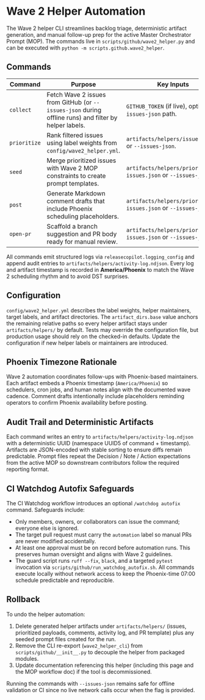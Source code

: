 # Wave 2 Helper Automation

The Wave 2 helper CLI streamlines backlog triage, deterministic artifact generation, and manual follow-up prep for the active Master Orchestrator Prompt (MOP). The commands live in `scripts/github/wave2_helper.py` and can be executed with `python -m scripts.github.wave2_helper`.

## Commands

| Command | Purpose | Key Inputs | Outputs |
| --- | --- | --- | --- |
| `collect` | Fetch Wave 2 issues from GitHub (or `--issues-json` during offline runs) and filter by helper labels. | `GITHUB_TOKEN` (if live), optional `--issues-json` path. | `artifacts/helpers/issues.json` |
| `prioritize` | Rank filtered issues using label weights from `config/wave2_helper.yml`. | `artifacts/helpers/issues.json` or `--issues-json`. | `artifacts/helpers/prioritized-issues.json` with metadata |
| `seed` | Merge prioritized issues with Wave 2 MOP constraints to create prompt templates. | `artifacts/helpers/prioritized-issues.json` or `--issues-json`. | Prompt files under `project/prompts/wave2/` |
| `post` | Generate Markdown comment drafts that include Phoenix scheduling placeholders. | `artifacts/helpers/prioritized-issues.json` or `--issues-json`. | `artifacts/helpers/comments/<ISSUE>.md` |
| `open-pr` | Scaffold a branch suggestion and PR body ready for manual review. | `artifacts/helpers/prioritized-issues.json` or `--issues-json`. | `artifacts/helpers/pr_template.md` |

All commands emit structured logs via `releasecopilot.logging_config` and append audit entries to `artifacts/helpers/activity-log.ndjson`. Every log and artifact timestamp is recorded in **America/Phoenix** to match the Wave 2 scheduling rhythm and to avoid DST surprises.

## Configuration

`config/wave2_helper.yml` describes the label weights, helper maintainers, target labels, and artifact directories. The `artifact_dirs.base` value anchors the remaining relative paths so every helper artifact stays under `artifacts/helpers/` by default. Tests may override the configuration file, but production usage should rely on the checked-in defaults. Update the configuration if new helper labels or maintainers are introduced.

## Phoenix Timezone Rationale

Wave 2 automation coordinates follow-ups with Phoenix-based maintainers. Each artifact embeds a Phoenix timestamp (`America/Phoenix`) so schedulers, cron jobs, and human notes align with the documented wave cadence. Comment drafts intentionally include placeholders reminding operators to confirm Phoenix availability before posting.

## Audit Trail and Deterministic Artifacts

Each command writes an entry to `artifacts/helpers/activity-log.ndjson` with a deterministic UUID (namespace UUID5 of command + timestamp). Artifacts are JSON-encoded with stable sorting to ensure diffs remain predictable. Prompt files repeat the Decision / Note / Action expectations from the active MOP so downstream contributors follow the required reporting format.

## CI Watchdog Autofix Safeguards

The CI Watchdog workflow introduces an optional `/watchdog autofix` command.
Safeguards include:

- Only members, owners, or collaborators can issue the command; everyone
  else is ignored.
- The target pull request must carry the `automation` label so manual PRs
  are never modified accidentally.
- At least one approval must be on record before automation runs. This
  preserves human oversight and aligns with Wave 2 guidelines.
- The guard script runs `ruff --fix`, `black`, and a targeted `pytest`
  invocation via `scripts/github/run_watchdog_autofix.sh`. All commands
  execute locally without network access to keep the Phoenix-time 07:00
  schedule predictable and reproducible.

## Rollback

To undo the helper automation:

1. Delete generated helper artifacts under `artifacts/helpers/` (issues, prioritized payloads, comments, activity log, and PR template) plus any seeded prompt files created for the run.
2. Remove the CLI re-export (`wave2_helper_cli`) from `scripts/github/__init__.py` to decouple the helper from packaged modules.
3. Update documentation referencing this helper (including this page and the MOP workflow doc) if the tool is decommissioned.

Running the commands with `--issues-json` remains safe for offline validation or CI since no live network calls occur when the flag is provided.
